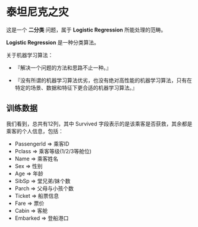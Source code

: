 # 泰坦尼克之灾

这是一个 **二分类** 问题，属于 **Logistic Regression** 所能处理的范畴。

**Logistic Regression** 是一种分类算法。

关于机器学习算法：
- 『解决一个问题的方法和思路不止一种。』

- 『没有所谓的机器学习算法优劣，也没有绝对高性能的机器学习算法，只有在特定的场景、数据和特征下更合适的机器学习算法。』

## 训练数据

我们看到，总共有12列，其中 Survived  字段表示的是该乘客是否获救，其余都是乘客的个人信息，包括：
- PassengerId => 乘客ID
- Pclass => 乘客等级(1/2/3等舱位)
- Name => 乘客姓名
- Sex => 性别
- Age => 年龄
- SibSp => 堂兄弟/妹个数
- Parch => 父母与小孩个数
- Ticket => 船票信息
- Fare => 票价
- Cabin => 客舱
- Embarked => 登船港口
